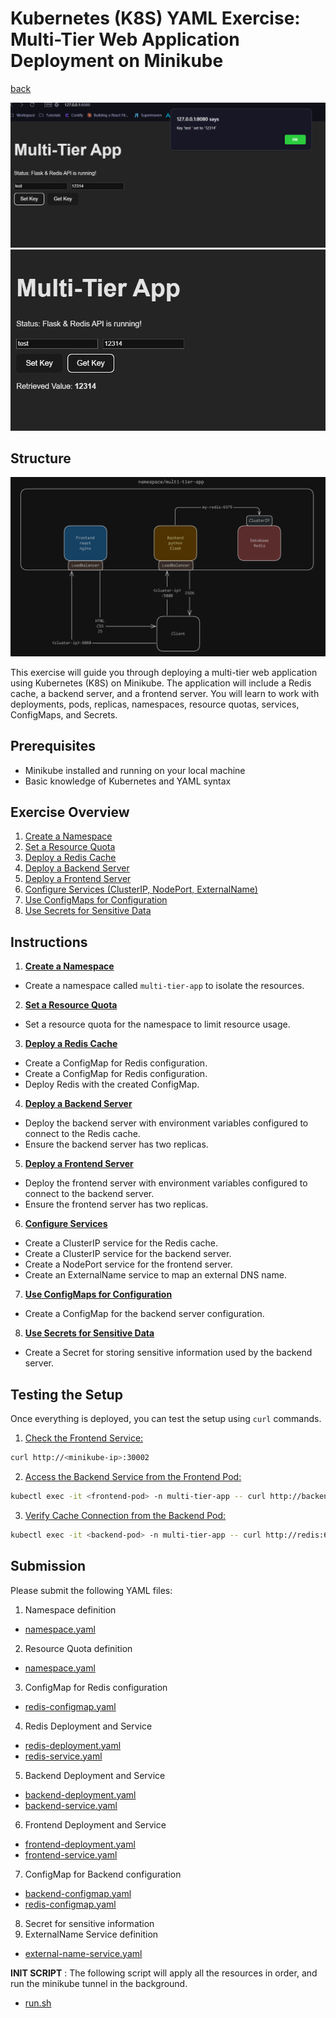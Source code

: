 # Kubernetes (K8S) YAML Exercise: Multi-Tier Web Application Deployment on Minikube

[back](../README.md)

![multi-tier-app-set](./assets/multi-tier-app-1.png)
![multi-tier-app-get](./assets/multi-tier-app-3.png)

## Structure

![multi-tier-app-structure](./assets/multi-tier-app-diagram.png)

This exercise will guide you through deploying a multi-tier web application using Kubernetes (K8S) on Minikube. The application will include a Redis cache, a backend server, and a frontend server. You will learn to work with deployments, pods, replicas, namespaces, resource quotas, services, ConfigMaps, and Secrets.

## Prerequisites

- Minikube installed and running on your local machine
- Basic knowledge of Kubernetes and YAML syntax

## Exercise Overview

1. <u>Create a Namespace</u>
2. <u>Set a Resource Quota</u>
3. <u>Deploy a Redis Cache</u>
4. <u>Deploy a Backend Server</u>
5. <u>Deploy a Frontend Server</u>
6. <u>Configure Services (ClusterIP, NodePort, ExternalName)</u>
7. <u>Use ConfigMaps for Configuration</u>
8. <u>Use Secrets for Sensitive Data</u>

## Instructions

1. <u><b>Create a Namespace</b></u>

- Create a namespace called `multi-tier-app` to isolate the resources.

2. <u><b>Set a Resource Quota</b></u>

- Set a resource quota for the namespace to limit resource usage.

3. <u><b>Deploy a Redis Cache</b></u>

- Create a ConfigMap for Redis configuration.
- Create a ConfigMap for Redis configuration.
- Deploy Redis with the created ConfigMap.

4. <u><b>Deploy a Backend Server</b></u>

- Deploy the backend server with environment variables configured to connect to the Redis cache.
- Ensure the backend server has two replicas.

5. <u><b>Deploy a Frontend Server</b></u>

- Deploy the frontend server with environment variables configured to connect to the backend server.
- Ensure the frontend server has two replicas.

6. <u><b>Configure Services</b></u>

- Create a ClusterIP service for the Redis cache.
- Create a ClusterIP service for the backend server.
- Create a NodePort service for the frontend server.
- Create an ExternalName service to map an external DNS name.

7. <u><b>Use ConfigMaps for Configuration</b></u>

- Create a ConfigMap for the backend server configuration.

8. <u><b>Use Secrets for Sensitive Data</b></u>

- Create a Secret for storing sensitive information used by the backend server.

## Testing the Setup

Once everything is deployed, you can test the setup using `curl` commands.

1. <u>Check the Frontend Service:</u>

```sh
curl http://<minikube-ip>:30002
```

2. <u>Access the Backend Service from the Frontend Pod:</u>

```sh
kubectl exec -it <frontend-pod> -n multi-tier-app -- curl http://backend:8080
```

3. <u>Verify Cache Connection from the Backend Pod:</u>

```sh
kubectl exec -it <backend-pod> -n multi-tier-app -- curl http://redis:6379
```

## Submission

Please submit the following YAML files:

1. Namespace definition

- [namespace.yaml](./k8s_multi-tier_exercise/manifests/mta/multi-tier-app-namespace.yaml)

2. Resource Quota definition

- [namespace.yaml](./k8s_multi-tier_exercise/manifests/mta/multi-tier-app-resourcequota.yaml)

3. ConfigMap for Redis configuration

- [redis-configmap.yaml](./k8s_multi-tier_exercise/manifests/redis/redis-configmap.yaml)

4. Redis Deployment and Service

- [redis-deployment.yaml](./k8s_multi-tier_exercise/manifests/redis/redis-deployment.yaml)
- [redis-service.yaml](./k8s_multi-tier_exercise/manifests/redis/redis-service.yaml)

5. Backend Deployment and Service

- [backend-deployment.yaml](./k8s_multi-tier_exercise/manifests/backend/backend-deployment.yaml)
- [backend-service.yaml](./k8s_multi-tier_exercise/manifests/backend/backend-service.yaml)

6. Frontend Deployment and Service

- [frontend-deployment.yaml](./k8s_multi-tier_exercise/manifests/frontend/frontend-deployment.yaml)
- [frontend-service.yaml](./k8s_multi-tier_exercise/manifests/frontend/frontend-service.yaml)

7. ConfigMap for Backend configuration

- [backend-configmap.yaml](./k8s_multi-tier_exercise/manifests/backend/backend-configmap.yaml)
- [redis-configmap.yaml](./k8s_multi-tier_exercise/manifests/redis/redis-configmap.yaml)

8. Secret for sensitive information
9. ExternalName Service definition

- [external-name-service.yaml](./k8s_multi-tier_exercise/manifests/redis/redis-externalname.yaml)

**INIT SCRIPT** : The following script will apply all the resources in order, and run the minikube tunnel in the background.

- [run.sh](./k8s_multi-tier_exercise/scripts/run.sh)

